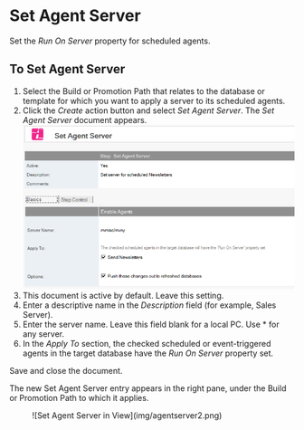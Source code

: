 # Set Agent Server

Set the *Run On Server* property for scheduled agents.

## To Set Agent Server
1. Select the Build or Promotion Path that relates to the database or template for which you want to apply a server to its scheduled agents.
2. Click the *Create* action button and select *Set Agent Server*. The *Set Agent Server* document appears.
   ![Set Agent Server](img/agentserver.png)
3. This document is active by default. Leave this setting.
4. Enter a descriptive name in the *Description* field (for example, Sales Server).
5. Enter the server name. Leave this field blank for a local PC. Use * for any server.
6. In the *Apply To* section, the checked scheduled or event-triggered agents in the target database have the *Run On Server* property set.

Save and close the document.

The new Set Agent Server entry appears in the right pane, under the Build or Promotion Path to which it applies. 
<figure markdown="1">
  ![Set Agent Server in View](img/agentserver2.png)
</figure>